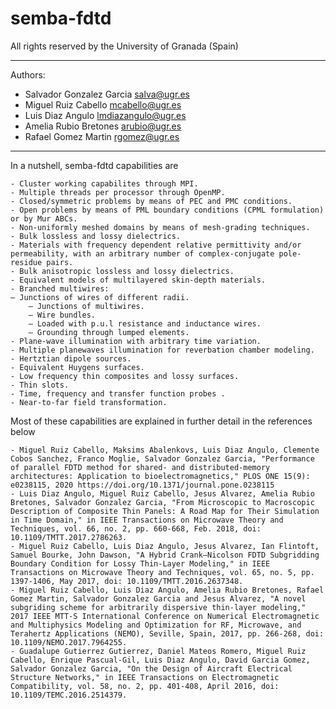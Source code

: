 # semba-fdtd

All rights reserved by the University of Granada (Spain)
_______________________________________________________________
Authors: 
- Salvador Gonzalez Garcia <salva@ugr.es>
- Miguel Ruiz Cabello <mcabello@ugr.es>
- Luis Diaz Angulo <lmdiazangulo@ugr.es>
- Amelia Rubio Bretones <arubio@ugr.es>
- Rafael Gomez Martin <rgomez@ugr.es>
_______________________________________________________________

In a nutshell, semba-fdtd capabilities are

	- Cluster working capabilites through MPI.
	- Multiple threads per processor through OpenMP.
	- Closed/symmetric problems by means of PEC and PMC conditions.
	- Open problems by means of PML boundary conditions (CPML formulation) or by Mur ABCs.
	- Non-uniformly meshed domains by means of mesh-grading techniques.
	- Bulk lossless and lossy dielectrics.
	- Materials with frequency dependent relative permittivity and/or permeability, with an arbitrary number of complex-conjugate pole-residue pairs.
	- Bulk anisotropic lossless and lossy dielectrics.
	- Equivalent models of multilayered skin-depth materials.
	- Branched multiwires: 
	– Junctions of wires of different radii.
    	– Junctions of multiwires.
    	– Wire bundles.
    	– Loaded with p.u.l resistance and inductance wires.
    	– Grounding through lumped elements.
	- Plane-wave illumination with arbitrary time variation.
	- Multiple planewaves illumination for reverbation chamber modeling.
	- Hertztian dipole sources.
	- Equivalent Huygens surfaces.
	- Low frequency thin composites and lossy surfaces.
	- Thin slots.
	- Time, frequency and transfer function probes .
	- Near-to-far field transformation.

Most of these capabilities are explained in further detail in the references below

	- Miguel Ruiz Cabello, Maksims Abalenkovs, Luis Diaz Angulo, Clemente Cobos Sanchez, Franco Moglie, Salvador Gonzalez Garcia, "Performance of parallel FDTD method for shared- and distributed-memory architectures: Application to bioelectromagnetics," PLOS ONE 15(9): e0238115, 2020 https://doi.org/10.1371/journal.pone.0238115
	- Luis Diaz Angulo, Miguel Ruiz Cabello, Jesus Alvarez, Amelia Rubio Bretones, Salvador Gonzalez Garcia, "From Microscopic to Macroscopic Description of Composite Thin Panels: A Road Map for Their Simulation in Time Domain," in IEEE Transactions on Microwave Theory and Techniques, vol. 66, no. 2, pp. 660-668, Feb. 2018, doi: 10.1109/TMTT.2017.2786263.
	- Miguel Ruiz Cabello, Luis Diaz Angulo, Jesus Alvarez, Ian Flintoft, Samuel Bourke, John Dawson, "A Hybrid Crank–Nicolson FDTD Subgridding Boundary Condition for Lossy Thin-Layer Modeling," in IEEE Transactions on Microwave Theory and Techniques, vol. 65, no. 5, pp. 1397-1406, May 2017, doi: 10.1109/TMTT.2016.2637348.
	- Miguel Ruiz Cabello, Luis Diaz Angulo, Amelia Rubio Bretones, Rafael Gomez Martin, Salvador Gonzalez Garcia and Jesus Alvarez, "A novel subgriding scheme for arbitrarily dispersive thin-layer modeling," 2017 IEEE MTT-S International Conference on Numerical Electromagnetic and Multiphysics Modeling and Optimization for RF, Microwave, and Terahertz Applications (NEMO), Seville, Spain, 2017, pp. 266-268, doi: 10.1109/NEMO.2017.7964255.
	- Guadalupe Gutierrez Gutierrez, Daniel Mateos Romero, Miguel Ruiz Cabello, Enrique Pascual-Gil, Luis Diaz Angulo, David Garcia Gomez, Salvador Gonzalez Garcia, "On the Design of Aircraft Electrical Structure Networks," in IEEE Transactions on Electromagnetic Compatibility, vol. 58, no. 2, pp. 401-408, April 2016, doi: 10.1109/TEMC.2016.2514379.